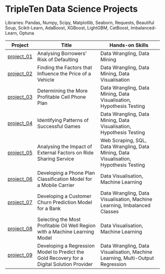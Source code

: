 # TripleTen Data Science Projects

Libraries: Pandas, Numpy, Scipy, Matplotlib, Seaborn, Requests, Beautiful Soup, Scikit-Learn, AdaBoost, XGBoost, LightGBM, CatBoost, Imbalanced-Learn, Optuna

| Project | Title | Hands-on Skills |
| ------------- | ------------- | ------------- |
| [project_01](project_01) | Analysing Borrowers' Risk of Defaulting | Data Wrangling, Data Mining |
| [project_02](project_02) | Finding the Factors that Influence the Price of a Vehicle | Data Wrangling, Data Mining, Data Visualisation |
| [project_03](project_03) | Determining the More Profitable Cell Phone Plan | Data Wrangling, Data Mining, Data Visualisation, Hypothesis Testing |
| [project_04](project_04) | Identifying Patterns of Successful Games | Data Wrangling, Data Mining, Data Visualisation, Hypothesis Testing |
| [project_05](project_05) | Analysing the Impact of External Factors on Ride Sharing Service | Web Scraping, SQL, Data Wrangling, Data Mining, Data Visualisation, Hypothesis Testing |
| [project_06](project_06) | Developing a Phone Plan Classification Model for a Mobile Carrier | Data Visualisation, Machine Learning |
| [project_07](project_07) | Developing a Customer Churn Prediction Model for a Bank | Data Wrangling, Data Visualisation, Machine Learning, Imbalanced Classes |
| [project_08](project_08) | Selecting the Most Profitable Oil Well Region with a Machine Learning Model | Data Visualisation, Machine Learning |
| [project_09](project_09) | Developing a Regression Model to Predict the Gold Recovery for a Digital Solution Provider | Data Wrangling, Data Visualisation, Machine Learning, Multi-Output Regression |
